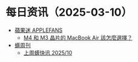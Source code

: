 ﻿# 每日资讯（2025-03-10）

- [蘋果迷 APPLEFANS](https://applefans.today/feed/)
  - [M4 和 M3 晶片的 MacBook Air 該怎麼選擇？](https://applefans.today/2025-03-how-to-choose-m4-m3-macbook-air/)
- [蠎周刊](https://weekly.pychina.org/feeds/all.atom.xml)
  - [上周蠎快讯 2025/10](https://weekly.pychina.org/pyrecap/pyrw-2510.html)
